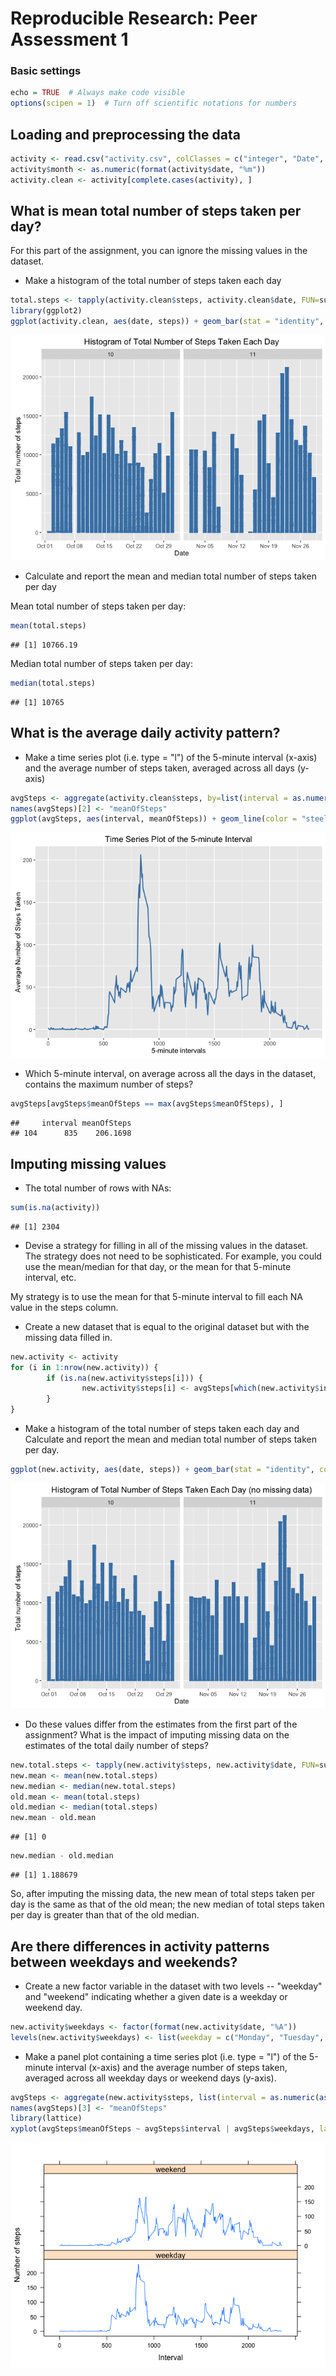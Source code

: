 # Reproducible Research: Peer Assessment 1

### Basic settings

```r
echo = TRUE  # Always make code visible
options(scipen = 1)  # Turn off scientific notations for numbers
```

## Loading and preprocessing the data

```r
activity <- read.csv("activity.csv", colClasses = c("integer", "Date", "factor"))
activity$month <- as.numeric(format(activity$date, "%m"))
activity.clean <- activity[complete.cases(activity), ]
```


## What is mean total number of steps taken per day?
For this part of the assignment, you can ignore the missing values in the dataset.

* Make a histogram of the total number of steps taken each day


```r
total.steps <- tapply(activity.clean$steps, activity.clean$date, FUN=sum)
library(ggplot2)
ggplot(activity.clean, aes(date, steps)) + geom_bar(stat = "identity", colour = "steelblue", fill = "steelblue", width = 0.7) + facet_grid(. ~ month, scales = "free") + labs(title = "Histogram of Total Number of Steps Taken Each Day", x = "Date", y = "Total number of steps")
```

![](PA1_template_files/figure-html/unnamed-chunk-3-1.png)<!-- -->

* Calculate and report the mean and median total number of steps taken per day

Mean total number of steps taken per day:

```r
mean(total.steps)
```

```
## [1] 10766.19
```

Median total number of steps taken per day:

```r
median(total.steps)
```

```
## [1] 10765
```

## What is the average daily activity pattern?

* Make a time series plot (i.e. type = "l") of the 5-minute interval (x-axis) and the average number of steps taken, averaged across all days (y-axis)


```r
avgSteps <- aggregate(activity.clean$steps, by=list(interval = as.numeric(as.character(activity.clean$interval))), FUN = "mean")
names(avgSteps)[2] <- "meanOfSteps"
ggplot(avgSteps, aes(interval, meanOfSteps)) + geom_line(color = "steelblue", size = 0.8) + labs(title = "Time Series Plot of the 5-minute Interval", x = "5-minute intervals", y = "Average Number of Steps Taken")
```

![](PA1_template_files/figure-html/unnamed-chunk-6-1.png)<!-- -->

* Which 5-minute interval, on average across all the days in the dataset, contains the maximum number of steps?


```r
avgSteps[avgSteps$meanOfSteps == max(avgSteps$meanOfSteps), ]
```

```
##     interval meanOfSteps
## 104      835    206.1698
```


## Imputing missing values

* The total number of rows with NAs:


```r
sum(is.na(activity))
```

```
## [1] 2304
```

* Devise a strategy for filling in all of the missing values in the dataset. The strategy does not need to be sophisticated. For example, you could use the mean/median for that day, or the mean for that 5-minute interval, etc.

My strategy is to use the mean for that 5-minute interval to fill each NA value in the steps column.

* Create a new dataset that is equal to the original dataset but with the missing data filled in.


```r
new.activity <- activity
for (i in 1:nrow(new.activity)) {
        if (is.na(new.activity$steps[i])) {
                new.activity$steps[i] <- avgSteps[which(new.activity$interval[i] == avgSteps$interval), ]$meanOfSteps
        }
}
```

* Make a histogram of the total number of steps taken each day and Calculate and report the mean and median total number of steps taken per day. 


```r
ggplot(new.activity, aes(date, steps)) + geom_bar(stat = "identity", colour = "steelblue", fill = "steelblue", width = 0.7) + facet_grid(. ~ month, scales = "free") + labs(title = "Histogram of Total Number of Steps Taken Each Day (no missing data)", x = "Date", y = "Total number of steps")
```

![](PA1_template_files/figure-html/unnamed-chunk-10-1.png)<!-- -->

* Do these values differ from the estimates from the first part of the assignment? What is the impact of imputing missing data on the estimates of the total daily number of steps?


```r
new.total.steps <- tapply(new.activity$steps, new.activity$date, FUN=sum)
new.mean <- mean(new.total.steps)
new.median <- median(new.total.steps)
old.mean <- mean(total.steps)
old.median <- median(total.steps)
new.mean - old.mean
```

```
## [1] 0
```

```r
new.median - old.median
```

```
## [1] 1.188679
```

So, after imputing the missing data, the new mean of total steps taken per day is the same as that of the old mean; the new median of total steps taken per day is greater than that of the old median.

## Are there differences in activity patterns between weekdays and weekends?

* Create a new factor variable in the dataset with two levels -- "weekday" and "weekend" indicating whether a given date is a weekday or weekend day.


```r
new.activity$weekdays <- factor(format(new.activity$date, "%A"))
levels(new.activity$weekdays) <- list(weekday = c("Monday", "Tuesday", "Wednesday", "Thursday", "Friday"), weekend = c("Saturday", "Sunday"))
```

* Make a panel plot containing a time series plot (i.e. type = "l") of the 5-minute interval (x-axis) and the average number of steps taken, averaged across all weekday days or weekend days (y-axis).


```r
avgSteps <- aggregate(new.activity$steps, list(interval = as.numeric(as.character(new.activity$interval)), weekdays = new.activity$weekdays),FUN = "mean")
names(avgSteps)[3] <- "meanOfSteps"
library(lattice)
xyplot(avgSteps$meanOfSteps ~ avgSteps$interval | avgSteps$weekdays, layout = c(1, 2), type = "l", xlab = "Interval", ylab = "Number of steps")
```

![](PA1_template_files/figure-html/unnamed-chunk-13-1.png)<!-- -->

